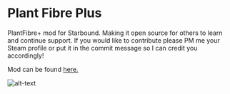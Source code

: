 # Plant Fibre Plus

PlantFibre+ mod for Starbound. Making it open source for others to learn and continue support. If you would like to contribute please PM me your Steam profile or put it in the commit message so I can credit you accordingly!

Mod can be found [here.](https://steamcommunity.com/sharedfiles/filedetails/?id=1279444446)

![alt-text](https://steamuserimages-a.akamaihd.net/ugc/929299608230483137/A156582BA6B95BDBA01D7B1751219DF35613702C/ "Plant Fibre Plus workshop page!")
